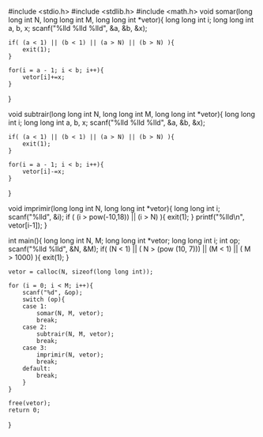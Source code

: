 #include <stdio.h>
#include <stdlib.h>
#include <math.h>
void somar(long long int N, long long int M, long long int *vetor){
    long long int i;
    long long int a, b, x;
    scanf("%lld %lld %lld", &a, &b, &x);

    if( (a < 1) || (b < 1) || (a > N) || (b > N) ){
        exit(1);
    }
    
    for(i = a - 1; i < b; i++){
        vetor[i]+=x;
    }
}

void subtrair(long long int N, long long int M, long long int *vetor){
    long long int i;
    long long int a, b, x;
    scanf("%lld %lld %lld", &a, &b, &x);

    if( (a < 1) || (b < 1) || (a > N) || (b > N) ){
        exit(1);
    }

    for(i = a - 1; i < b; i++){
        vetor[i]-=x;
    }
}

void imprimir(long long int N, long long int *vetor){
    long long int i;
    scanf("%lld", &i);
    if ( (i > pow(-10,18)) || (i > N) ){
        exit(1);
    }
    printf("%lld\n", vetor[i-1]);
}

int main(){
    long long int N, M;
    long long int *vetor;
    long long int i;
    int op;
    scanf("%lld %lld", &N, &M);
    if( (N < 1) || ( N > (pow (10, 7))) || (M < 1) || ( M > 1000) ){
        exit(1);
    }

    vetor = calloc(N, sizeof(long long int));

    for (i = 0; i < M; i++){
        scanf("%d", &op);
        switch (op){
        case 1:
            somar(N, M, vetor);
            break;
        case 2:
            subtrair(N, M, vetor);
            break;
        case 3:
            imprimir(N, vetor);
            break;
        default:
            break;
        }
    }
    
    free(vetor);
    return 0;
}
